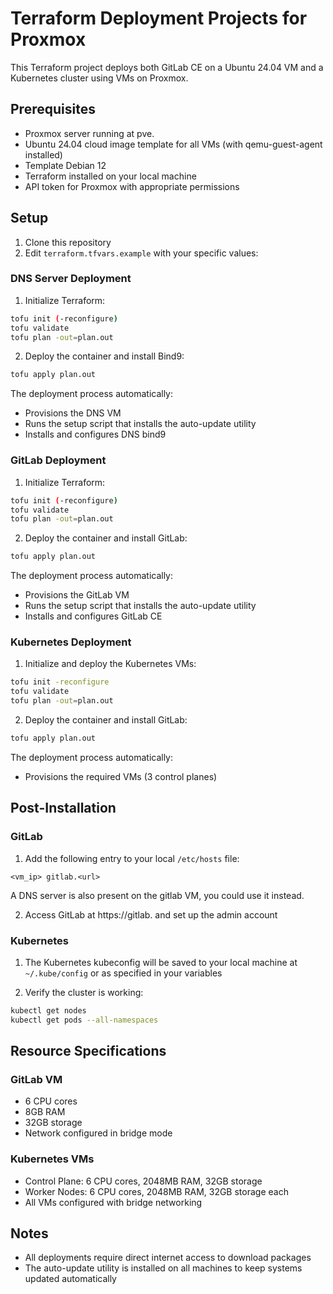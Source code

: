 # Terraform Deployment Projects for Proxmox

This Terraform project deploys both GitLab CE on a Ubuntu 24.04 VM and a Kubernetes cluster using VMs on Proxmox.

## Prerequisites

- Proxmox server running at pve.<url>
- Ubuntu 24.04 cloud image template for all VMs (with qemu-guest-agent installed)
- Template Debian 12
- Terraform installed on your local machine
- API token for Proxmox with appropriate permissions

## Setup

1. Clone this repository
2. Edit `terraform.tfvars.example` with your specific values:

### DNS Server Deployment

1. Initialize Terraform:

```bash
tofu init (-reconfigure)
tofu validate
tofu plan -out=plan.out
```

2. Deploy the container and install Bind9:

```bash
tofu apply plan.out
```

The deployment process automatically:
- Provisions the DNS VM
- Runs the setup script that installs the auto-update utility
- Installs and configures DNS bind9

### GitLab Deployment

1. Initialize Terraform:

```bash
tofu init (-reconfigure)
tofu validate
tofu plan -out=plan.out
```

2. Deploy the container and install GitLab:

```bash
tofu apply plan.out
```

The deployment process automatically:
- Provisions the GitLab VM
- Runs the setup script that installs the auto-update utility
- Installs and configures GitLab CE

### Kubernetes Deployment

1. Initialize and deploy the Kubernetes VMs:

```bash
tofu init -reconfigure
tofu validate
tofu plan -out=plan.out
```

2. Deploy the container and install GitLab:

```bash
tofu apply plan.out
```

The deployment process automatically:
- Provisions the required VMs (3 control planes)

## Post-Installation

### GitLab

1. Add the following entry to your local `/etc/hosts` file:

```
<vm_ip> gitlab.<url>
```
A DNS server is also present on the gitlab VM, you could use it instead.

2. Access GitLab at https://gitlab.<url> and set up the admin account

### Kubernetes

1. The Kubernetes kubeconfig will be saved to your local machine at `~/.kube/config` or as specified in your variables

2. Verify the cluster is working:

```bash
kubectl get nodes
kubectl get pods --all-namespaces
```

## Resource Specifications

### GitLab VM
- 6 CPU cores
- 8GB RAM 
- 32GB storage
- Network configured in bridge mode

### Kubernetes VMs
- Control Plane: 6 CPU cores, 2048MB RAM, 32GB storage
- Worker Nodes: 6 CPU cores, 2048MB RAM, 32GB storage each
- All VMs configured with bridge networking

## Notes

- All deployments require direct internet access to download packages
- The auto-update utility is installed on all machines to keep systems updated automatically
